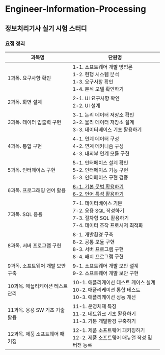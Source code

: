# Engineer-Information-Processing
## 정보처리기사 실기 시험 스터디

### 요점 정리
| 과목명 | 단원명 |
| --- | --- |
| 1과목. 요구사항 확인 | 1-1. 소프트웨어 개발 방법론<br>1-2. 현행 시스템 분석<br>1-3. 요구사항 확인<br>1-4. 분석 모델 확인하기 |
| 2과목. 화면 설계 | 2-1. UI 요구사항 확인<br>2-2. UI 설계 |
| 3과목. 데이터 입출력 구현 | 3-1. 논리 데이터 저장소 확인<br>3-2. 물리 데이터 저장소 설계<br>3-3. 데이터베이스 기초 활용하기 |
| 4과목. 통합 구현 | 4-1. 연계 데이터 구성<br>4-2. 연계 메커니즘 구성<br>4-3. 내외부 연계 모듈 구현 |
| 5과목. 인터페이스 구현 | 5-1. 인터페이스 설계 확인<br>5-2. 인터페이스 기능 구현<br>5-3. 인터페이스 구현 검증 |
| 6과목. 프로그래밍 언어 활용 | [6-1. 기본 문법 확용하기](https://github.com/chaaaany/Engineer-Information-Processing/blob/7ab9a9a77fa08ae7649e027b516be2439cbbc083/6%EA%B3%BC%EB%AA%A9.%20%ED%94%84%EB%A1%9C%EA%B7%B8%EB%9E%98%EB%B0%8D%20%EC%96%B8%EC%96%B4%20%ED%99%9C%EC%9A%A9/6-1%EA%B8%B0%EB%B3%B8%EB%AC%B8%EB%B2%95%ED%99%9C%EC%9A%A9%ED%95%98%EA%B8%B0.md)<br>[6-2. 언어 특성 활용하기](https://github.com/chaaaany/Engineer-Information-Processing/blob/7ab9a9a77fa08ae7649e027b516be2439cbbc083/6%EA%B3%BC%EB%AA%A9.%20%ED%94%84%EB%A1%9C%EA%B7%B8%EB%9E%98%EB%B0%8D%20%EC%96%B8%EC%96%B4%20%ED%99%9C%EC%9A%A9/6-2%EC%96%B8%EC%96%B4%ED%8A%B9%EC%84%B1%ED%99%9C%EC%9A%A9%ED%95%98%EA%B8%B0.md) |
| 7과목. SQL 응용 | 7-1. 데이터베이스 기본<br>7-2. 응용 SQL 작성하기<br>7-3. 절차형 SQL 활용하기<br>7-4. 데이터 조작 프로시저 최적화 |
| 8과목. 서버 프로그램 구현 | 8-1. 개발환경 구축<br>8-2. 공통 모듈 구현<br>8-3. 서버 프로그램 구현<br>8-4. 배치 프로그램 구현 |
| 9과목. 소프트웨어 개발 보안 구축 | 9-1. 소프트웨어 개발 보안 설계<br>9-2. 소프트웨어 개발 보안 구현 |
| 10과목. 애플리케이션 테스트 관리 | 10-1. 애플리케이션 테스트 케이스 설계<br>10-2. 애플리케이션 통합 테스트<br>10-3. 애플리케이션 성능 개선 |
| 11과목. 응용 SW 기초 기술 활용 | 11-1. 운영체제 특징<br>11-2. 네트워크 기초 활용하기<br>11-3. 기본 개발환경 구축하기 |
| 12과목. 제품 소프트웨어 패키징 | 12-1. 제품 소프트웨어 패키징하기<br>12-2. 제품 소프트웨어 매뉴얼 작성 및 버전 등록 |
